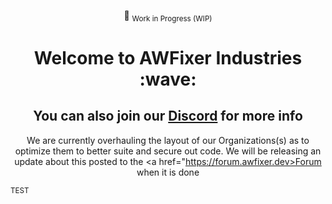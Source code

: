 <div align="center">

:construction: <sub>Work in Progress (WIP)</sub>

</div>

<div align="center">
  <h1>
    Welcome to AWFixer Industries :wave:
  </h1>
</div>

<div align="center">

<h2>
You can also join our <a href="https://discord.gg/awfixer">Discord</a> for more info
</h2>

</div>

<div align="center">

We are currently overhauling the layout of our Organizations(s) as to optimize them to better suite and secure out code. We will be releasing an update about this posted to the <a href="https://forum.awfixer.dev>Forum</a>
when it is done

</div>

<sub>
  TEST
</sub>
